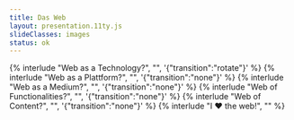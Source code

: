 ```yaml
---
title: Das Web
layout: presentation.11ty.js
slideClasses: images
status: ok
---
```


{% interlude "Web as a Technology?", "", '{"transition":"rotate"}'  %}
{% interlude "Web as a Plattform?", "", '{"transition":"none"}'  %}
{% interlude "Web as a Medium?", "", '{"transition":"none"}'  %}
{% interlude "Web of Functionalities?", "", '{"transition":"none"}'  %}
{% interlude "Web of Content?", "", '{"transition":"none"}'  %}
{% interlude "I ❤️ the web!", "" %}


